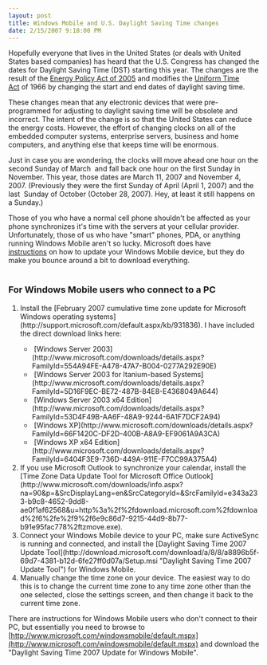 ```yaml
---
layout: post
title: Windows Mobile and U.S. Daylight Saving Time changes
date: 2/15/2007 9:18:00 PM
---
```


Hopefully everyone that lives in the United States (or deals with United States based companies) has heard that the U.S. Congress has changed the dates for Daylight Saving Time (DST) starting this year. The changes are the result of the [Energy Policy Act of 2005](http://en.wikipedia.org/wiki/Energy_Policy_Act_of_2005) and modifies the [Uniform Time Act](http://en.wikipedia.org/wiki/Uniform_Time_Act "Uniform Time Act") of 1966 by changing the start and end dates of daylight saving time.

These changes mean that any electronic devices that were pre-programmed for adjusting to daylight saving time will be obsolete and incorrect. The intent of the change is so that the United States can reduce the energy costs. However, the effort of changing clocks on all of the embedded computer systems, enterprise servers, business and home computers, and anything else that keeps time will be enormous.

Just in case you are wondering, the clocks will move ahead one hour on the second Sunday of March  and fall back one hour on the first Sunday in November. This year, those dates are March 11, 2007 and November 4, 2007. (Previously they were the first Sunday of April (April 1, 2007) and the last  Sunday of October (October 28, 2007). Hey, at least it still happens on a Sunday.)

Those of you who have a normal cell phone shouldn't be affected as your phone synchronizes it's time with the servers at your cellular provider. Unfortunately, those of us who have "smart" phones, PDA, or anything running Windows Mobile aren't so lucky. Microsoft does have [instructions](http://www.microsoft.com/windowsmobile/daylightsaving/default.mspx) on how to update your Windows Mobile device, but they do make you bounce around a bit to download everything.

<h1><font size="4">For Windows Mobile users who connect to a PC</font></h1>
<ol>
<li>Install the [February 2007 cumulative time zone update for Microsoft Windows operating systems](http://support.microsoft.com/default.aspx/kb/931836). I have included the direct download links here:<br></li>
<ul style="LIST-STYLE-IMAGE: url(http://gwb.blob.core.windows.net/sdorman/5006/o_Download.gif)">
<li> [Windows Server 2003](http://www.microsoft.com/downloads/details.aspx?FamilyId=554A94FE-A478-47A7-B004-0277A292E90E) 
<li> [Windows Server 2003 for Itanium-based Systems](http://www.microsoft.com/downloads/details.aspx?FamilyId=5D16F9EC-BE72-487B-84E8-E4368049A644) 
<li> [Windows Server 2003 x64 Edition](http://www.microsoft.com/downloads/details.aspx?FamilyId=53D4F49B-AA6F-48A9-9244-6A1F7DCF2A94) 
<li> [Windows XP](http://www.microsoft.com/downloads/details.aspx?FamilyId=66F1420C-DF2D-400B-A8A9-EF9061A9A3CA) 
<li> [Windows XP x64 Edition](http://www.microsoft.com/downloads/details.aspx?FamilyId=6404F3E9-736D-449A-911E-F7CC99A375A4)<br></li></li></li></li></li></ul>
<li>If you use Microsoft Outlook to synchronize your calendar, install the [Time Zone Data Update Tool for Microsoft Office Outlook](http://www.microsoft.com/downloads/info.aspx?na=90&p=&SrcDisplayLang=en&SrcCategoryId=&SrcFamilyId=e343a233-b9c8-4652-9dd8-ae0f1af62568&u=http%3a%2f%2fdownload.microsoft.com%2fdownload%2f6%2fe%2f9%2f6e9c86d7-9215-44d9-8b77-b91e95fac778%2ftzmove.exe). 
<li>Connect your Windows Mobile device to your PC, make sure ActiveSync is running and connected, and install the [Daylight Saving Time 2007 Update Tool](http://download.microsoft.com/download/a/8/8/a8896b5f-69d7-4381-b12d-6fe27ff0d07a/Setup.msi "Daylight Saving Time 2007 Update Tool") for Windows Mobile. 
<li>Manually change the time zone on your device. The easiest way to do this is to change the current time zone to any time zone other than the one selected, close the settings screen, and then change it back to the current time zone.</li></li></li></ol>


There are instructions for Windows Mobile users who don't connect to their PC, but essentially you need to browse to [http://www.microsoft.com/windowsmobile/default.mspx](http://www.microsoft.com/windowsmobile/default.mspx) and download the "Daylight Saving Time 2007 Update for Windows Mobile".
